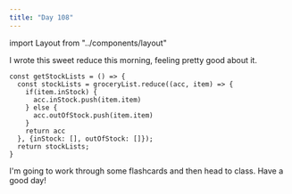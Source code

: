 ```yaml
---
title: "Day 108"
---
```


import Layout from "../components/layout"

<Layout>

I wrote this sweet reduce this morning, feeling pretty good about it.

```JS
const getStockLists = () => {
  const stockLists = groceryList.reduce((acc, item) => {
    if(item.inStock) {
      acc.inStock.push(item.item)
    } else {
      acc.outOfStock.push(item.item)
    }
    return acc
  }, {inStock: [], outOfStock: []});
  return stockLists;
}
```

I'm going to work through some flashcards and then head to class. Have a good day!

</Layout>
